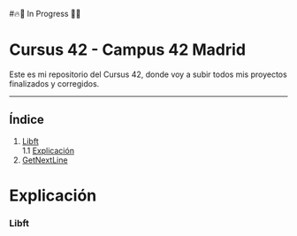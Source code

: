 #🔥🧱 In Progress 🧱🔥
# Cursus 42 - Campus 42 Madrid

Este es mi repositorio del Cursus 42, donde voy a subir todos mis proyectos finalizados y corregidos.

---
## Índice

1. [Libft](https://github.com/Fren2804/42Cursus/tree/main/libft)  
   1.1 [Explicación](#explicacion-libft)
3. [GetNextLine](https://github.com/Fren2804/42Cursus/tree/main/get_next_line)

# Explicación

### Libft

